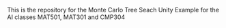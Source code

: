 This is the repository for the Monte Carlo Tree Seach Unity Example for the AI classes MAT501, MAT301 and CMP304

